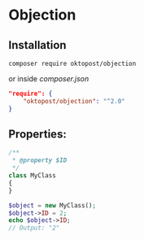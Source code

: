 # Objection

## Installation

```shell
composer require oktopost/objection
```
or inside *composer.json*
```json
"require": {
	"oktopost/objection": "^2.0"
}
```

## Properties:

```php
/**
 * @property $ID
 */
class MyClass
{
}

$object = new MyClass();
$object->ID = 2;
echo $object->ID;
// Output: "2"
```
